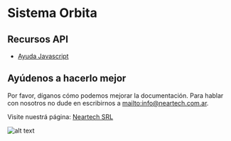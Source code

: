 Sistema Orbita
==============

Recursos API
------------

* [Ayuda Javascript](https://github.com/neartechsrl/orbita/blob/main/orbita_js.md)

Ayúdenos a hacerlo mejor
------------------------

Por favor, díganos cómo podemos mejorar la documentación. Para hablar con nosotros no dude en escribirnos a <mailto:info@neartech.com.ar>.

Visite nuestrá página: [Neartech SRL](http://www.neartech.com.ar)

![alt text](http://neartech.com.ar/wp-content/uploads/2018/10/Neartech-Consulting-Group.png "Neartech SRL")
